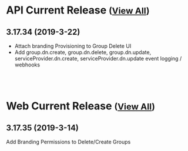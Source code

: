 
# API Current Release <small>([View All](/API.md))</small>
## 3.17.34 (2019-3-22)
- Attach branding Provisioning to Group Delete UI
- Add group.dn.create, group.dn.delete, group.dn.update, serviceProvider.dn.create, serviceProvider.dn.update event logging / webhooks

<br><br>
# Web Current Release <small>([View All](/Web.md))</small>
## 3.17.35 (2019-3-14)
Add Branding Permissions to Delete/Create Groups

  